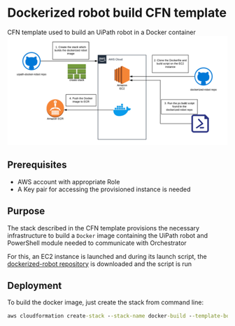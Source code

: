 # Dockerized robot build CFN template

CFN template used to build an UiPath robot in a Docker container
![docker-robot-build](img/dockerized-robot-build.png)

## Prerequisites

* AWS account with appropriate Role
* A Key pair for accessing the provisioned instance is needed

## Purpose

The stack described in the CFN template provisions the necessary infrastructure to build a `Docker` image containing the UiPath robot and PowerShell module needed to communicate with Orchestrator

For this, an EC2 instance is launched and during its launch script, the [dockerized-robot repository](https://github.com/AndreiBarbuOz/dockerized-robot) is downloaded and the script is run

## Deployment

To build the docker image, just create the stack from command line:

```cmd
aws cloudformation create-stack --stack-name docker-build --template-body file://docker-build.yaml --parameters file://docker-build-params.json --capabilities CAPABILITY_IAM
```


